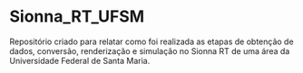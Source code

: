 # Sionna_RT_UFSM
Repositório criado para relatar como foi realizada as etapas de obtenção de dados, conversão, renderização e simulação no Sionna RT de uma área da Universidade Federal de Santa Maria. 
